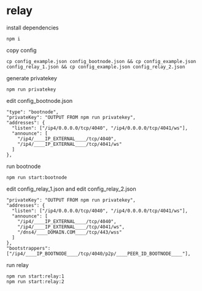 # relay

install dependencies
```
npm i
```

copy config
```
cp config_example.json config_bootnode.json && cp config_example.json config_relay_1.json && cp config_example.json config_relay_2.json
```
generate privatekey
```
npm run privatekey
```

edit config_bootnode.json
```
"type": "bootnode",
"privateKey": "OUTPUT FROM npm run privatekey",
"addresses": {
  "listen": ["/ip4/0.0.0.0/tcp/4040", "/ip4/0.0.0.0/tcp/4041/ws"],
  "announce": [
    "/ip4/____IP_EXTERNAL____/tcp/4040",
    "/ip4/____IP_EXTERNAL____/tcp/4041/ws"
  ]
},
```

run bootnode
```
npm run start:bootnode
```

edit config_relay_1.json and edit config_relay_2.json
```
"privateKey": "OUTPUT FROM npm run privatekey",
"addresses": {
  "listen": ["/ip4/0.0.0.0/tcp/4040", "/ip4/0.0.0.0/tcp/4041/ws"],
  "announce": [
    "/ip4/____IP_EXTERNAL____/tcp/4040",
    "/ip4/____IP_EXTERNAL____/tcp/4041/ws",
    "/dns4/____DOMAIN.COM____/tcp/443/wss"
  ]
},
"bootstrappers": ["/ip4/____IP_BOOTNODE____/tcp/4040/p2p/____PEER_ID_BOOTNODE____"],
```

run relay
```
npm run start:relay:1
npm run start:relay:2
```
